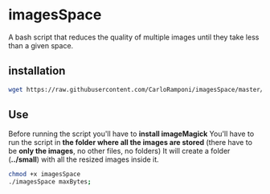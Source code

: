 # imagesSpace
A bash script that reduces the quality of multiple images until they take less than a given space.

## installation

```bash
wget https://raw.githubusercontent.com/CarloRamponi/imagesSpace/master/imagesSpace.sh
```

## Use

Before running the script you'll have to **install imageMagick**
You'll have to run the script in **the folder where all the images are stored** (there have to be **only the images**, no other files, no folders)
It will create a folder (**../small**) with all the resized images inside it.

```bash
chmod +x imagesSpace
./imagesSpace maxBytes;
```
